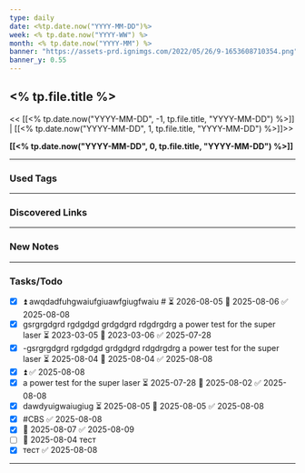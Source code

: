 ```yaml
---
type: daily
date: <%tp.date.now("YYYY-MM-DD")%>
week: <% tp.date.now("YYYY-WW") %>
month: <% tp.date.now("YYYY-MM") %>
banner: "https://assets-prd.ignimgs.com/2022/05/26/9-1653608710354.png"
banner_y: 0.55
---
```

## <% tp.file.title %>

<< [[<% tp.date.now("YYYY-MM-DD", -1, tp.file.title, "YYYY-MM-DD") %>]] | [[<% tp.date.now("YYYY-MM-DD", 1, tp.file.title, "YYYY-MM-DD") %>]]>>

**[[<% tp.date.now("YYYY-MM-DD", 0, tp.file.title, "YYYY-MM-DD") %>]]**

---
### Used Tags
<!-- UNCOMMENT TO ADD TAGS **Tags**:: <!-- Add any tags for this note -->

---
### Discovered Links
<!-- UNCOMMENT TO ADD LINKS **Links**:: <!-- Add any links for this note -->

---
### New Notes
<!-- UNCOMMENT TO ADD NOTE- [[ ]] -->

---
### Tasks/Todo
- [x] ⏫  awqdadfuhgwaiufgiuawfgiugfwaiu # ⏳ 2026-08-05 📅 2025-08-06 ✅ 2025-08-08
- [x] gsrgrgdgrd rgdgdgd grdgdgrd rdgdrgdrg a power test for the super laser   ⏳ 2023-03-05 📅 2023-03-06 ✅ 2025-07-28
- [x] -gsrgrgdgrd rgdgdgd grdgdgrd rdgdrgdrg a power test for the super laser  ⏳ 2025-08-04 📅 2025-08-04 ✅ 2025-08-08
- [x]  ⏫ ✅ 2025-08-08
- [x] a power test for the super laser  ⏳ 2025-07-28 📅 2025-08-02 ✅ 2025-08-08
- [x] dawdyuigwaiugiug  ⏳ 2025-08-05 📅 2025-08-05 ✅ 2025-08-08
- [x]  #CBS ✅ 2025-08-08
- [x]  📅 2025-08-07 ✅ 2025-08-09
- [ ] 📅 2025-08-04 тест
- [x] тест ✅ 2025-08-08

---